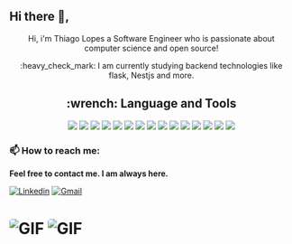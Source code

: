 ## Hi there 👋,

<p align="center">Hi, i'm Thiago Lopes a Software Engineer who is passionate about computer science and open source!</p>


<p align = "center"> :heavy_check_mark: I am currently studying backend technologies like flask, Nestjs and more.</p>



<h2 align="center"> :wrench: <strong>Language and Tools</strong> </h2>
<p align="center">
<img src="https://img.shields.io/badge/javascript%20-%23323330.svg?&style=for-the-badge&logo=javascript&logoColor=%23F7DF1E"></img>
<img src="https://img.shields.io/badge/express.js%20-%23404d59.svg?&style=for-the-badge">
<img src="https://img.shields.io/badge/Nestjs-%23E0234E.svg?&style=for-the-badge&logo=nestjs&logoColor=white">
<img src="https://img.shields.io/badge/ruby%20-%23CC0000.svg?&style=for-the-badge&logo=ruby&logoColor=white">
<img src="https://img.shields.io/badge/rust-%23630.svg?&style=for-the-badge&logo=rust&logoColor=white">
<img src="https://img.shields.io/badge/python%20-%2314354C.svg?&style=for-the-badge&logo=python&logoColor=white">
<img src="https://img.shields.io/badge/postgres-%23316192.svg?&style=for-the-badge&logo=postgresql&logoColor=white">
<img src="https://img.shields.io/badge/typescript%20-%23007ACC.svg?&style=for-the-badge&logo=typescript&logoColor=white">
<img src="https://img.shields.io/badge/node.js%20-%2343853D.svg?&style=for-the-badge&logo=node.js&logoColor=white">
<img src="https://img.shields.io/badge/flask%20-%23000.svg?&style=for-the-badge&logo=flask&logoColor=white">
<img src="https://img.shields.io/badge/django%20-%23092E20.svg?&style=for-the-badge&logo=django&logoColor=white">
<img src="https://img.shields.io/badge/GraphQL-%23E10098.svg?&style=for-the-badge&logo=graphql&logoColor=white">
<img src="https://img.shields.io/badge/Docker-%232496ED.svg?&style=for-the-badge&logo=docker&logoColor=white">
<img src="https://img.shields.io/badge/kubernetes-%23007ACC.svg?&style=for-the-badge&logo=kubernetes&logoColor=white">
<img src="https://img.shields.io/badge/Shell_Script-121011?style=for-the-badge&logo=gnu-bash&logoColor=white"></p>


### 📫 **How to reach me**:

**Feel free to contact me. I am always here.**

[![Linkedin](https://img.shields.io/badge/LinkedIn-Thiago%20Lopes-blue?logo=Linkedin&logoColor=blue&labelColor=grey)](https://www.linkedin.com/in/thiago18l/)
[![Gmail](https://img.shields.io/badge/Gmail-thiago.lopes.dev@gmail.com-blue?logo=Gmail&logoColor=Red&labelColor=grey)](mailto:thiago.lopes.dev@gmail.com)

<h1>
<img align="center" style="border-radius: 5px" alt="GIF" src="https://github-readme-stats.vercel.app/api?username=Thiago18l&theme=dark&show_icons=true&hide_border=true"/>
<img align="center" style="border-radius: 5px" alt="GIF" src="https://github-readme-stats.vercel.app/api/top-langs/?username=Thiago18l&layout=compact&theme=dark&hide_border=true"/></h1>

